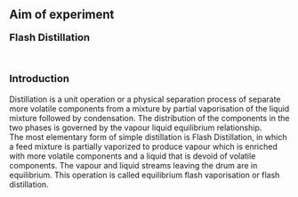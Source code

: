 ## Aim of experiment

 <div class="content" id="experiment-article-section-1-content">
                            <p style="text-align:left; font-size:18px; font-weight:bold;">Flash Distillation</p><br>
			    <p style="text-align:left; font-size:18px; font-weight:bold;">Introduction</p>
                            <p style="padding-bottom: 10px;">Distillation is a unit operation or a physical separation process of separate more volatile components from a mixture by partial vaporisation of the liquid mixture followed by condensation. The distribution of the components in the two phases is governed by the vapour liquid equilibrium relationship.<br>The most elementary form of simple distillation is Flash Distillation, in which a feed mixture is partially vaporized to produce vapour which is enriched with more volatile components and a liquid that is devoid of volatile components. The vapour and liquid streams leaving the drum are in equilibrium. This operation is called equilibrium flash vaporisation or flash distillation.</p>